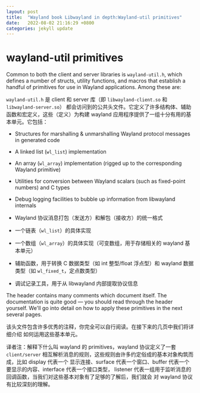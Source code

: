 ```yaml
---
layout: post
title:  "Wayland book Libwayland in depth:Wayland-util primitives"
date:   2022-08-02 21:16:29 +0800
categories: jekyll update
---
```

# wayland-util primitives

Common to both the client and server libraries is `wayland-util.h`, which
defines a number of structs, utility functions, and macros that establish a
handful of primitives for use in Wayland applications. Among these are:

`wayland-util.h` 是 client 和 server 库（即 `libwayland-client.so` 和 `libwayland-server.so`）
都会访问到的公共头文件。它定义了许多结构体、辅助函数和宏定义，这些（定义）为构建
wayland 应用程序提供了一组十分有用的基本单元。它包括：

- Structures for marshalling & unmarshalling Wayland protocol messages in
  generated code
- A linked list (`wl_list`) implementation
- An array (`wl_array`) implementation (rigged up to the
  corresponding Wayland primitive)
- Utilities for conversion between Wayland scalars (such as fixed-point
  numbers) and C types
- Debug logging facilities to bubble up information from libwayland internals

- Wayland 协议消息打包（发送方）和解包（接收方）的统一格式
- 一个链表（`wl_list`）的具体实现
- 一个数组（`wl_array`）的具体实现（可变数组，用于存储相关的 wayland 基本单元）
- 辅助函数，用于转换 C 数据类型（如 int 整型/float 浮点型）和 wayland 数据类型（如 `wl_fixed_t`，定点数类型）
- 调试记录工具，用于从 libwayland 内部提取协议信息

The header contains many comments which document itself. The documentation is
quite good &mdash; you should read through the header yourself. We'll go into 
detail on how to apply these primitives in the next several pages.

该头文件包含许多优秀的注释，你完全可以自行阅读。在接下来的几页中我们将详细介绍
如何运用这些基本单元。

译者注：解释下什么叫 wayland 的 primitives，wayland 协议定义了一套 `client/server` 
相互解析消息的规则，这些规则由许多约定俗成的基本对象构筑而成，比如 display 代表一个
显示连接、surface 代表一个窗口、buffer 代表一个要显示的内容、interface 代表一个接口类型，
listener 代表一组用于监听消息的回调函数，当我们对这些基本对象有了足够的了解后，我们就会
对 wayland 协议有比较深刻的理解。

